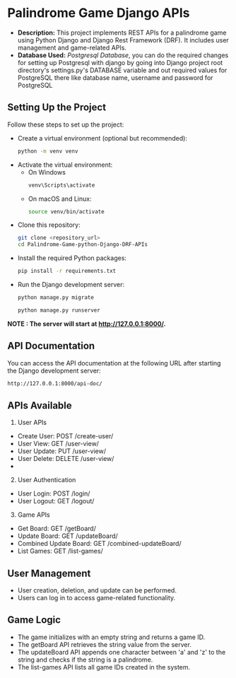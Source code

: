 # Palindrome Game Django APIs

- **Description:** This project implements REST APIs for a palindrome game using Python Django and Django Rest Framework (DRF). It includes user management and game-related APIs.
- **Database Used:**  <i>Postgresql Database</i>, you can do the required changes for setting up Postgresql with django by going into Django project root directory's settings.py's DATABASE variable and out required values for PostgreSQL there  like database name, username and password for PostgreSQL

## Setting Up the Project
Follow these steps to set up the project:

* Create a virtual environment (optional but recommended):
  ```bash
  python -m venv venv
  ```
* Activate the virtual environment:
  - On Windows
    ``` bash
    venv\Scripts\activate
    ```
  - On macOS and Linux:
    ``` bash
    source venv/bin/activate
    ```
* Clone this repository:
  ``` bash
  git clone <repository_url>
  cd Palindrome-Game-python-Django-DRF-APIs
  ```
* Install the required Python packages:
  ```bash
  pip install -r requirements.txt
  ```
* Run the Django development server:
   ```bash
  python manage.py migrate
  ```
  ```bash
  python manage.py runserver
  ```
**NOTE : The server will start at http://127.0.0.1:8000/.**

## API Documentation
You can access the API documentation at the following URL after starting the Django development server:
``` bash
http://127.0.0.1:8000/api-doc/
```
## APIs Available
1. User APIs
- Create User: POST /create-user/
- User View: GET /user-view/
- User Update: PUT /user-view/
- User Delete: DELETE /user-view/
- 
2. User Authentication
- User Login: POST /login/
- User Logout: GET /logout/
  
3. Game APIs
- Get Board: GET /getBoard/
- Update Board: GET /updateBoard/
- Combined Update Board: GET /combined-updateBoard/
- List Games: GET /list-games/

## User Management
- User creation, deletion, and update can be performed.
- Users can log in to access game-related functionality.

## Game Logic
- The game initializes with an empty string and returns a game ID.
- The getBoard API retrieves the string value from the server.
- The updateBoard API appends one character between 'a' and 'z' to the string and checks if the string is a palindrome.
- The list-games API lists all game IDs created in the system.
  
